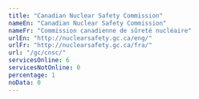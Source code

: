 ```yaml
---
title: "Canadian Nuclear Safety Commission"
nameEn: "Canadian Nuclear Safety Commission"
nameFr: "Commission canadienne de sûreté nucléaire"
urlEn: "http://nuclearsafety.gc.ca/eng/"
urlFr: "http://nuclearsafety.gc.ca/fra/"
url: "/gc/cnsc/"
servicesOnline: 6
servicesNotOnline: 0
percentage: 1
noData: 0
---
```

